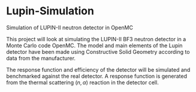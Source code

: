 # Lupin-Simulation
Simulation of LUPIN-II neutron detector in OpenMC

This project will look at simulating the LUPIN-II BF3 neutron detector in a Monte Carlo code OpenMC. The model and main elements of the Lupin detector have been made using Constructive Solid Geometry according to data from the manufacturer. 

The response function and efficiency of the detector will be simulated and benchmarked against the real detector. A response function is generated from the thermal scattering $(n,\alpha)$ reaction in the detector cell.
